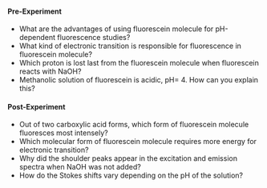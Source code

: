 #### Pre-Experiment

- What are the advantages of using fluorescein molecule for pH-dependent fluorescence studies?
- What kind of electronic transition is responsible for fluorescence in fluorescein molecule?
- Which proton is lost last from the fluorescein molecule when fluorescein reacts with NaOH?
- Methanolic solution of fluorescein is acidic, pH= 4. How can you explain this?

#### Post-Experiment

- Out of two carboxylic acid forms, which form of fluorescein molecule fluoresces most intensely?
- Which molecular form of fluorescein molecule requires more energy for electronic transition?
- Why did the shoulder peaks appear in the excitation and emission spectra when NaOH was not added?
- How do the Stokes shifts vary depending on the pH of the solution?

